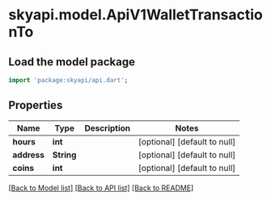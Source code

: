 # skyapi.model.ApiV1WalletTransactionTo

## Load the model package
```dart
import 'package:skyapi/api.dart';
```

## Properties
Name | Type | Description | Notes
------------ | ------------- | ------------- | -------------
**hours** | **int** |  | [optional] [default to null]
**address** | **String** |  | [optional] [default to null]
**coins** | **int** |  | [optional] [default to null]

[[Back to Model list]](../README.md#documentation-for-models) [[Back to API list]](../README.md#documentation-for-api-endpoints) [[Back to README]](../README.md)


